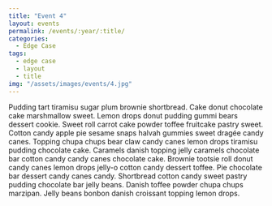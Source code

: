 ```yaml
---
title: "Event 4"
layout: events
permalink: /events/:year/:title/
categories:
  - Edge Case
tags:
  - edge case
  - layout
  - title
img: "/assets/images/events/4.jpg"
---
```


Pudding tart tiramisu sugar plum brownie shortbread. Cake donut chocolate cake marshmallow sweet. Lemon drops donut pudding gummi bears dessert cookie. Sweet roll carrot cake powder toffee fruitcake pastry sweet. Cotton candy apple pie sesame snaps halvah gummies sweet dragée candy canes. Topping chupa chups bear claw candy canes lemon drops tiramisu pudding chocolate cake. Caramels danish topping jelly caramels chocolate bar cotton candy candy canes chocolate cake. Brownie tootsie roll donut candy canes lemon drops jelly-o cotton candy dessert toffee. Pie chocolate bar dessert candy canes candy. Shortbread cotton candy sweet pastry pudding chocolate bar jelly beans. Danish toffee powder chupa chups marzipan. Jelly beans bonbon danish croissant topping lemon drops.